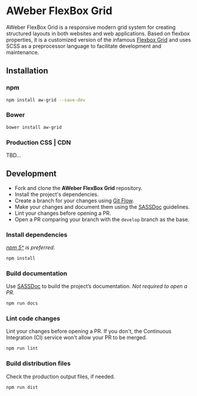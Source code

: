 # AWeber FlexBox Grid
AWeber FlexBox Grid is a responsive modern grid system for creating structured layouts in both websites and web applications. Based on flexbox properties, it is a customized version of the infamous [Flexbox Grid](http://flexboxgrid.com/) and uses SCSS as a preprocessor language to facilitate development and maintenance.

## Installation
### npm
```bash
npm install aw-grid --save-dev
```

### Bower
```bash
bower install aw-grid
```

### Production CSS | CDN
TBD…

## Development
* Fork and clone the **AWeber FlexBox Grid** repository.
* Install the project's dependencies.
* Create a branch for your changes using [Git Flow](http://nvie.com/posts/a-successful-git-branching-model/).
* Make your changes and document them using the [SASSDoc](http://sassdoc.com/) guidelines.
* Lint your changes before opening a PR.
* Open a PR comparing your branch with the `develop` branch as the base.

### Install dependencies
_[npm 5^](http://blog.npmjs.org/post/161081169345/v500) is preferred_.
```bash
npm install
```

### Build documentation
Use [SASSDoc](http://sassdoc.com/) to build the project’s documentation. _Not required to open a PR_.
```bash
npm run docs
```

### Lint code changes
Lint your changes before opening a PR. If you don't, the Continuous Integration (CI) service won't allow your PR to be merged.
```bash
npm run lint
```

### Build distribution files
Check the production output files, if needed.
```bash
npm run dist
```
